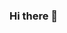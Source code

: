 ### Hi there 👋

<!--
**alkrivosheev/alkrivosheev** is a ✨ _special_ ✨ repository because its `README.md` (this file) appears on your GitHub profile.

![Github stats](https://github-readme-stats.vercel.app/api?username=alkrivosheev&hide=stars,prs,issues,contribs)

[![Top Langs](https://github-readme-stats.vercel.app/api/top-langs/?username=alkrivosheev&layout=compact)](https://github.com/alkrivosheev/github-readme-stats)
-->

